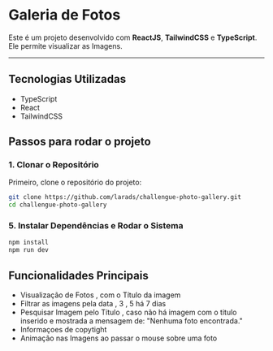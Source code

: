 # Galeria de Fotos
Este é um projeto desenvolvido com **ReactJS**, **TailwindCSS** e **TypeScript**. Ele permite visualizar as Imagens. 

---

## Tecnologias Utilizadas
- TypeScript
- React
- TailwindCSS

## Passos para rodar o projeto

### 1. Clonar o Repositório

Primeiro, clone o repositório do projeto:

```bash
git clone https://github.com/larads/challengue-photo-gallery.git
cd challengue-photo-gallery
```
### 5. Instalar Dependências e Rodar o Sistema
```bash
npm install
npm run dev
```

## Funcionalidades Principais

- Visualização de Fotos , com o Título da imagem
- Filtrar as imagens pela data , 3 , 5 há 7 dias
- Pesquisar Imagem pelo Título , caso não há imagem com o titulo inserido e mostrada a mensagem de: "Nenhuma foto encontrada."
- Informaçoes de copytight
- Animação nas Imagens ao passar o mouse sobre uma foto
